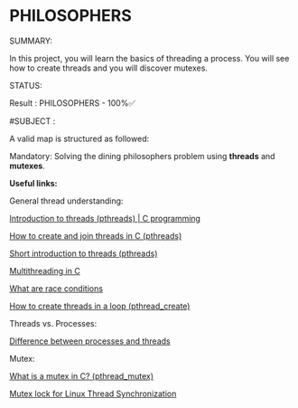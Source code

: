 # PHILOSOPHERS

                
SUMMARY:

In this project, you will learn the basics of threading a process.
You will see how to create threads and you will discover mutexes.



STATUS:

Result : 
PHILOSOPHERS - 100%✅



#SUBJECT :

A valid map is structured as followed:

Mandatory: Solving the dining philosophers problem using **threads** and **mutexes**.

**Useful links:**

General thread understanding:

[Introduction to threads (pthreads) | C programming](https://www.youtube.com/watch?v=ldJ8WGZVXZk)

[How to create and join threads in C (pthreads)](https://www.youtube.com/watch?v=uA8X5zNOGw8&list=PL9IEJIKnBJjFZxuqyJ9JqVYmuFZHr7CFM)

[Short introduction to threads (pthreads)](https://www.youtube.com/watch?v=d9s_d28yJq0&list=PLfqABt5AS4FmuQf70psXrsMLEDQXNkLq2)

[Multithreading in C](https://www.geeksforgeeks.org/multithreading-in-c/)

[What are race conditions](https://www.youtube.com/watch?v=FY9livorrJI)

[How to create threads in a loop (pthread_create)](https://www.youtube.com/watch?v=xoXzp4B8aQk)


Threads vs. Processes:

[Difference between processes and threads](https://www.youtube.com/watch?v=IKG1P4rgm54)

Mutex:

[What is a mutex in C? (pthread_mutex)](https://www.youtube.com/watch?v=oq29KUy29iQ)

[Mutex lock for Linux Thread Synchronization](https://www.geeksforgeeks.org/mutex-lock-for-linux-thread-synchronization/)
